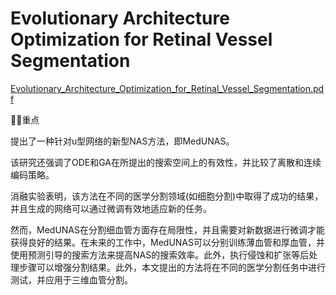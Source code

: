 # Evolutionary Architecture Optimization for Retinal Vessel Segmentation

[Evolutionary\_Architecture\_Optimization\_for\_Retinal\_Vessel\_Segmentation.pdf](file/Evolutionary_Architecture_Optimization_for_Retinal.pdf "Evolutionary_Architecture_Optimization_for_Retinal_Vessel_Segmentation.pdf")

😶‍🌫️重点

提出了一种针对u型网络的新型NAS方法，即MedUNAS。

该研究还强调了ODE和GA在所提出的搜索空间上的有效性，并比较了离散和连续编码策略。

消融实验表明，该方法在不同的医学分割领域(如细胞分割)中取得了成功的结果，并且生成的网络可以通过微调有效地适应新的任务。

然而，MedUNAS在分割细血管方面存在局限性，并且需要对新数据进行微调才能获得良好的结果。在未来的工作中，MedUNAS可以分别训练薄血管和厚血管，并使用预测引导的搜索方法来提高NAS的搜索效率。此外，执行侵蚀和扩张等后处理步骤可以增强分割结果。此外，本文提出的方法将在不同的医学分割任务中进行测试，并应用于三维血管分割。
